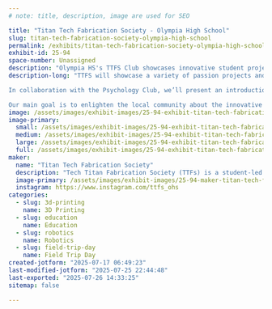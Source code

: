 ```yaml
---
# note: title, description, image are used for SEO

title: "Titan Tech Fabrication Society - Olympia High School"
slug: titan-tech-fabrication-society-olympia-high-school
permalink: /exhibits/titan-tech-fabrication-society-olympia-high-school/
exhibit-id: 25-94
space-number: Unassigned
description: "Olympia HS's TTFS Club showcases innovative student projects, including 3D printing and modeling!"
description-long: "TTFS will showcase a variety of passion projects and commissions, including robots and 3D models. A slideshow featuring 3D renders and other projects not on physical display will also be running throughout the event. Additionally, we’ll have a hands-on fidget toy station and a small shop offering other fidget toys, display figures, and simple mechanical systems.

In collaboration with the Psychology Club, we’ll present an introduction to psychology through the famous Rorschach inkblot test. Visitors will have the chance to interpret student-created, 3D-printed inkblots and submit their own responses.

Our main goal is to enlighten the local community about the innovative and creative work happening at Olympia High School."
image: /assets/images/exhibit-images/25-94-exhibit-titan-tech-fabrication-society-olympia-high-school-screenshot-20250717-064036-docs-large.jpg
image-primary: 
  small: /assets/images/exhibit-images/25-94-exhibit-titan-tech-fabrication-society-olympia-high-school-screenshot-20250717-064036-docs-small.jpg
  medium: /assets/images/exhibit-images/25-94-exhibit-titan-tech-fabrication-society-olympia-high-school-screenshot-20250717-064036-docs-medium.jpg
  large: /assets/images/exhibit-images/25-94-exhibit-titan-tech-fabrication-society-olympia-high-school-screenshot-20250717-064036-docs-large.jpg
  full: /assets/images/exhibit-images/25-94-exhibit-titan-tech-fabrication-society-olympia-high-school-screenshot-20250717-064036-docs-full.jpg
maker: 
  name: "Titan Tech Fabrication Society"
  description: "Tech Titan Fabrication Society (TTFs) is a student-led club at Olympia High School dedicated to turning ideas into reality. We take on passion projects and custom requests from across campus, working with 3D modeling, printing, robotics, and more. Our mission is to bring creativity and innovation to life at Olympia!"
  image-primary: /assets/images/exhibit-images/25-94-maker-titan-tech-fabrication-society-olympia-high-school-screenshot-20250717-063327-instagram-medium.jpg
  instagram: https://www.instagram.com/ttfs_ohs
categories: 
  - slug: 3d-printing
    name: 3D Printing
  - slug: education
    name: Education
  - slug: robotics
    name: Robotics
  - slug: field-trip-day
    name: Field Trip Day
created-jotform: "2025-07-17 06:49:23"
last-modified-jotform: "2025-07-25 22:44:48"
last-exported: "2025-07-26 14:33:25"
sitemap: false

---
```


